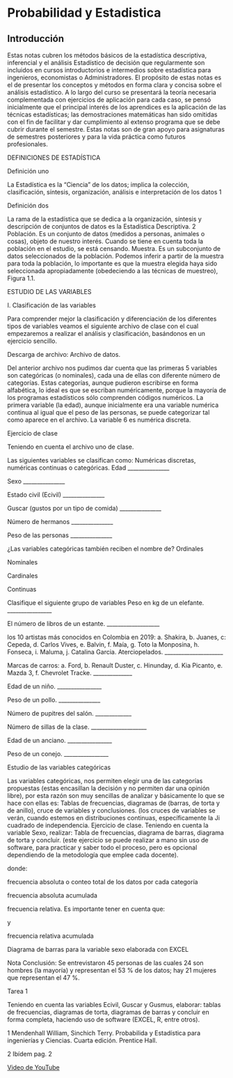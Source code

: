 # Probabilidad y Estadistica

## Introducción
Estas notas cubren los métodos básicos de la estadística descriptiva, inferencial y el análisis Estadístico de decisión que regularmente son incluidos en cursos introductorios e intermedios sobre estadística para ingenieros, economistas o Administradores. El propósito de estas notas es el de presentar los conceptos y métodos en forma clara y concisa sobre el análisis estadístico. A lo largo del curso se presentará la teoría necesaria complementada con ejercicios de aplicación para cada caso, se pensó inicialmente que el principal interés de los aprendices es la aplicación de las técnicas estadísticas; las demostraciones matemáticas han sido omitidas con el fin de facilitar y dar cumplimiento al extenso programa que se debe cubrir durante el semestre. Estas notas son de gran apoyo para asignaturas de semestres posteriores y para la vida práctica como futuros profesionales.

DEFINICIONES DE ESTADÍSTICA

Definición uno

La Estadística es la “Ciencia” de los datos; implica la colección, clasificación, síntesis, organización, análisis e interpretación de los datos 1

Definición dos

La rama de la estadística que se dedica a la organización, síntesis y descripción de conjuntos de datos es la Estadística Descriptiva. 2 Población. Es un conjunto de datos (medidos a personas, animales o cosas), objeto de nuestro interés. Cuando se tiene en cuenta toda la población en el estudio, se está censando. Muestra. Es un subconjunto de datos seleccionados de la población. Podemos inferir a partir de la muestra para toda la población, lo importante es que la muestra elegida haya sido seleccionada apropiadamente (obedeciendo a las técnicas de muestreo), Figura 1.1.



ESTUDIO DE LAS VARIABLES

I. Clasificación de las variables

Para comprender mejor la clasificación y diferenciación de los diferentes tipos de variables veamos el siguiente archivo de clase con el cual empezaremos a realizar el análisis y clasificación, basándonos en un ejercicio sencillo.

Descarga de archivo: Archivo de datos.

Del anterior archivo nos pudimos dar cuenta que las primeras 5 variables son categóricas (o nominales), cada una de ellas con diferente número de categorías. Estas categorías, aunque pudieron escribirse en forma alfabética, lo ideal es que se escriban numéricamente, porque la mayoría de los programas estadísticos sólo comprenden códigos numéricos. La primera variable (la edad), aunque inicialmente era una variable numérica continua al igual que el peso de las personas, se puede categorizar tal como aparece en el archivo. La variable 6 es numérica discreta.

Ejercicio de clase

Teniendo en cuenta el archivo uno de clase.

Las siguientes variables se clasifican como: Numéricas discretas, numéricas continuas o categóricas.
Edad _______________

Sexo _______________

Estado civil (Ecivil) _______________

Guscar (gustos por un tipo de comida) _______________

Número de hermanos _______________

Peso de las personas _______________

¿Las variables categóricas también reciben el nombre de?
Ordinales

Nominales

Cardinales

Continuas

Clasifique el siguiente grupo de variables
Peso en kg de un elefante. ________________

El número de libros de un estante. ___________________

los 10 artistas más conocidos en Colombia en 2019: a. Shakira, b. Juanes, c: Cepeda, d. Carlos Vives, e. Balvin, f. Maía, g. Toto la Monposina, h. Fonseca, i. Maluma, j. Catalina Garcia. Aterciopelados. _____________________

Marcas de carros: a. Ford, b. Renault Duster, c. Hinunday, d. Kia Picanto, e. Mazda 3, f. Chevrolet Tracke. ______________

Edad de un niño. ________________

Peso de un pollo. _______________

Número de pupitres del salón. _____________

Número de sillas de la clase. ____________________

Edad de un anciano. ________________

Peso de un conejo. ________________

Estudio de las variables categóricas

Las variables categóricas, nos permiten elegir una de las categorías propuestas (estas encasillan la decisión y no permiten dar una opinión libre), por esta razón son muy sencillas de analizar y básicamente lo que se hace con ellas es: Tablas de frecuencias, diagramas de (barras, de torta y de anillo), cruce de variables y conclusiones. (los cruces de variables se verán, cuando estemos en distribuciones continuas, específicamente la Ji cuadrado de independencia. Ejercicio de clase. Teniendo en cuenta la variable Sexo, realizar: Tabla de frecuencias, diagrama de barras, diagrama de torta y concluir. (este ejercicio se puede realizar a mano sin uso de software, para practicar y saber todo el proceso, pero es opcional dependiendo de la metodología que emplee cada docente).

donde:

 frecuencia absoluta o conteo total de los datos por cada categoría

 frecuencia absoluta acumulada

 frecuencia relativa. Es importante tener en cuenta que: 
 
 y 

 frecuencia relativa acumulada

Diagrama de barras para la variable sexo elaborada con EXCEL

Nota
Conclusión: Se entrevistaron 45 personas de las cuales 24 son hombres (la mayoría) y representan el 53 % de los datos; hay 21 mujeres que representan el 47 %.

Tarea 1

Teniendo en cuenta las variables Ecivil, Guscar y Gusmus, elaborar: tablas de frecuencias, diagramas de torta, diagramas de barras y concluir en forma completa, haciendo uso de software (EXCEL, R, entre otros).



1
Mendenhall William, Sinchich Terry. Probabilida y Estadística para ingenierías y Ciencias. Cuarta edición. Prentice Hall.

2
Ibídem pag. 2

[Video de YouTube](https://www.youtube.com/watch?v=dQw4w9WgXcQ)


